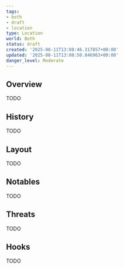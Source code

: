 ```yaml
---
tags:
- both
- draft
- location
type: Location
world: Both
status: draft
created: '2025-08-11T13:08:46.317857+00:00'
updated: '2025-08-11T13:08:50.846963+00:00'
danger_level: Moderate
---
```



## Overview

TODO
## History

TODO
## Layout

TODO
## Notables

TODO
## Threats

TODO
## Hooks

TODO
